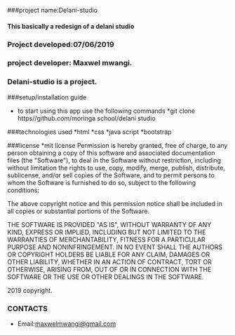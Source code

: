 ###project name:Delani-studio
#### This  basically  a redesign of a delani studio
### Project developed:07/06/2019
### project developer: Maxwel mwangi.

### Delani-studio is a project. 

###setup/installation guide
* to start using this app use the following commands
*git clone https//github.com/moringa school/delani studio

###technologies used
*html
*css
*java script
*bootstrap

###license
*mit license
Permission is hereby granted, free of charge, to any person obtaining a copy of this software and associated documentation files (the "Software"), to deal in the Software without restriction, including without limitation the rights to use, copy, modify, merge, publish, distribute, sublicense, and/or sell copies of the Software, and to permit persons to whom the Software is furnished to do so, subject to the following conditions:

The above copyright notice and this permission notice shall be included in all copies or substantial portions of the Software.

THE SOFTWARE IS PROVIDED "AS IS", WITHOUT WARRANTY OF ANY KIND, EXPRESS OR IMPLIED, INCLUDING BUT NOT LIMITED TO THE WARRANTIES OF MERCHANTABILITY, FITNESS FOR A PARTICULAR PURPOSE AND NONINFRINGEMENT. IN NO EVENT SHALL THE AUTHORS OR COPYRIGHT HOLDERS BE LIABLE FOR ANY CLAIM, DAMAGES OR OTHER LIABILITY, WHETHER IN AN ACTION OF CONTRACT, TORT OR OTHERWISE, ARISING FROM, OUT OF OR IN CONNECTION WITH THE SOFTWARE OR THE USE OR OTHER DEALINGS IN THE SOFTWARE.

2019 copyright.

### CONTACTS
  * Email:maxwelmwangi@gmail.com
